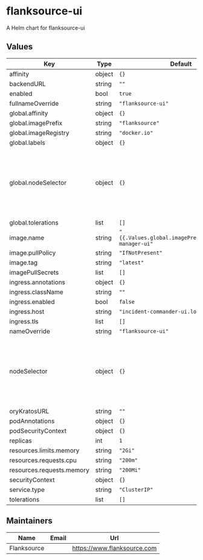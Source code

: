 # flanksource-ui

A Helm chart for flanksource-ui

## Values

| Key | Type | Default | Description |
|-----|------|---------|-------------|
| affinity | object | `{}` |  |
| backendURL | string | `""` |  |
| enabled | bool | `true` |  |
| fullnameOverride | string | `"flanksource-ui"` |  |
| global.affinity | object | `{}` |  |
| global.imagePrefix | string | `"flanksource"` |  |
| global.imageRegistry | string | `"docker.io"` |  |
| global.labels | object | `{}` |  |
| global.nodeSelector | object | `{}` | node's labels for the pod to be scheduled on that node. See [Node Selector](https://kubernetes.io/docs/concepts/configuration/assign-pod-node/) |
| global.tolerations | list | `[]` |  |
| image.name | string | `"{{.Values.global.imagePrefix}}/incident-manager-ui"` |  |
| image.pullPolicy | string | `"IfNotPresent"` |  |
| image.tag | string | `"latest"` |  |
| imagePullSecrets | list | `[]` |  |
| ingress.annotations | object | `{}` |  |
| ingress.className | string | `""` |  |
| ingress.enabled | bool | `false` |  |
| ingress.host | string | `"incident-commander-ui.local"` |  |
| ingress.tls | list | `[]` |  |
| nameOverride | string | `"flanksource-ui"` |  |
| nodeSelector | object | `{}` | node's labels for the pod to be scheduled on that node. See [Node Selector](https://kubernetes.io/docs/concepts/configuration/assign-pod-node/) |
| oryKratosURL | string | `""` |  |
| podAnnotations | object | `{}` |  |
| podSecurityContext | object | `{}` |  |
| replicas | int | `1` |  |
| resources.limits.memory | string | `"2Gi"` |  |
| resources.requests.cpu | string | `"200m"` |  |
| resources.requests.memory | string | `"200Mi"` |  |
| securityContext | object | `{}` |  |
| service.type | string | `"ClusterIP"` |  |
| tolerations | list | `[]` |  |

## Maintainers

| Name | Email | Url |
| ---- | ------ | --- |
| Flanksource |  | <https://www.flanksource.com> |
